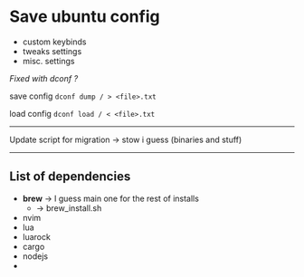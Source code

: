 # Save ubuntu config
- custom keybinds 
- tweaks settings
- misc. settings

_Fixed with dconf ?_

save config
`dconf dump / > <file>.txt` 

load config
`dconf load / < <file>.txt`

---
Update script for migration -> stow i guess
(binaries and stuff)

---

## List of dependencies

- **brew** -> I guess main one for the rest of installs
    - -> brew_install.sh
- nvim
- lua
- luarock
- cargo
- nodejs
- 
